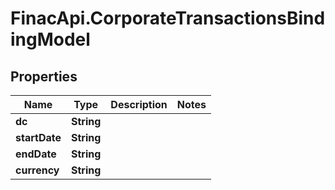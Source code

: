 # FinacApi.CorporateTransactionsBindingModel

## Properties
Name | Type | Description | Notes
------------ | ------------- | ------------- | -------------
**dc** | **String** |  | 
**startDate** | **String** |  | 
**endDate** | **String** |  | 
**currency** | **String** |  | 
